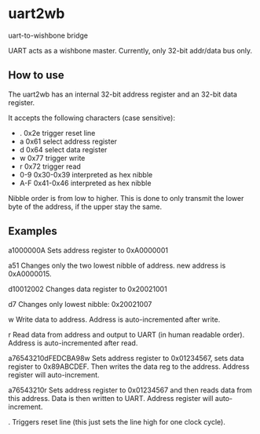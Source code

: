 # uart2wb
uart-to-wishbone bridge

UART acts as a wishbone master. Currently, only 32-bit addr/data bus only.

## How to use
The uart2wb has an internal 32-bit address register and an 32-bit data register.

It accepts the following characters (case sensitive):

- . 0x2e           trigger reset line
- a 0x61           select address register
- d 0x64           select data register
- w 0x77           trigger write
- r 0x72           trigger read
- 0-9 0x30-0x39    interpreted as hex nibble
- A-F 0x41-0x46    interpreted as hex nibble

Nibble order is from low to higher. This is done to only transmit the lower byte of the address, if the upper stay the same.

## Examples

a1000000A
Sets address register to 0xA0000001

a51
Changes only the two lowest nibble of address. new address is 0xA0000015.

d10012002
Changes data register to 0x20021001

d7
Changes only lowest nibble: 0x20021007

w
Write data to address. Address is auto-incremented after write.

r
Read data from address and output to UART (in human readable order).
Address is auto-incremented after read.


a76543210dFEDCBA98w
Sets address register to 0x01234567, sets data register to 0x89ABCDEF. Then writes the data reg to the address.
Address register will auto-increment.

a76543210r
Sets address register to 0x01234567 and then reads data from this address. Data is then written to UART.
Address register will auto-increment.

.
Triggers reset line (this just sets the line high for one clock cycle).

